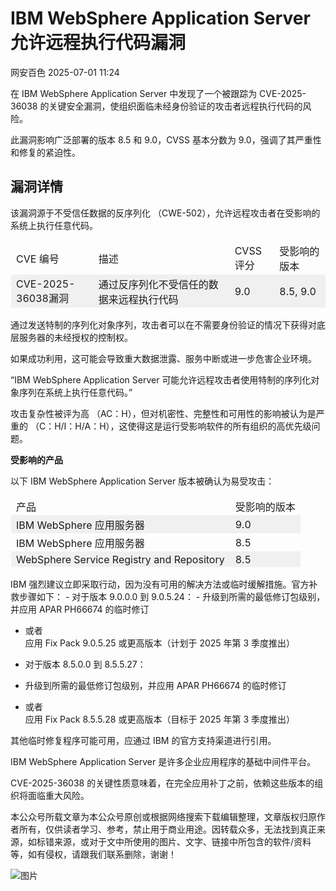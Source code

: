 #  IBM WebSphere Application Server 允许远程执行代码漏洞  
 网安百色   2025-07-01 11:24  
  
在 IBM WebSphere Application Server 中发现了一个被跟踪为 CVE-2025-36038 的关键安全漏洞，使组织面临未经身份验证的攻击者远程执行代码的风险。  
  
此漏洞影响广泛部署的版本 8.5 和 9.0，CVSS 基本分数为 9.0，强调了其严重性和修复的紧迫性。  
## 漏洞详情  
  
该漏洞源于不受信任数据的反序列化 （CWE-502），允许远程攻击者在受影响的系统上执行任意代码。  
  
<table><thead><tr style="box-sizing: border-box;"><td style="box-sizing: border-box;padding: 2px 8px;border: 1px solid rgba(0, 0, 0, 0);word-break: break-word;"><section><span leaf="">CVE 编号</span></section></td><td style="box-sizing: border-box;padding: 2px 8px;border: 1px solid rgba(0, 0, 0, 0);word-break: break-word;"><section><span leaf="">描述</span></section></td><td style="box-sizing: border-box;padding: 2px 8px;border: 1px solid rgba(0, 0, 0, 0);word-break: break-word;"><section><span leaf="">CVSS 评分</span></section></td><td style="box-sizing: border-box;padding: 2px 8px;border: 1px solid rgba(0, 0, 0, 0);word-break: break-word;"><section><span leaf="">受影响的版本</span></section></td></tr></thead><tbody><tr style="box-sizing: border-box;background-color: rgb(240, 240, 240);"><td style="box-sizing: border-box;padding: 2px 8px;border: 1px solid rgba(0, 0, 0, 0);word-break: break-word;"><section><span leaf="">CVE-2025-36038漏洞</span></section></td><td style="box-sizing: border-box;padding: 2px 8px;border: 1px solid rgba(0, 0, 0, 0);word-break: break-word;"><section><span leaf="">通过反序列化不受信任的数据来远程执行代码</span></section></td><td style="box-sizing: border-box;padding: 2px 8px;border: 1px solid rgba(0, 0, 0, 0);word-break: break-word;"><section><span leaf="">9.0</span></section></td><td style="box-sizing: border-box;padding: 2px 8px;border: 1px solid rgba(0, 0, 0, 0);word-break: break-word;"><section><span leaf="">8.5, 9.0</span></section></td></tr></tbody></table>  
通过发送特制的序列化对象序列，攻击者可以在不需要身份验证的情况下获得对底层服务器的未经授权的控制权。  
  
如果成功利用，这可能会导致重大数据泄露、服务中断或进一步危害企业环境。  
  
“IBM WebSphere Application Server 可能允许远程攻击者使用特制的序列化对象序列在系统上执行任意代码。”  
  
攻击复杂性被评为高 （AC：H），但对机密性、完整性和可用性的影响被认为是严重的 （C：H/I：H/A：H），这使得这是运行受影响软件的所有组织的高优先级问题。  
  
**受影响的产品**  
  
以下 IBM WebSphere Application Server 版本被确认为易受攻击：  
  
<table><thead><tr style="box-sizing: border-box;"><td style="box-sizing: border-box;padding: 2px 8px;border: 1px solid rgba(0, 0, 0, 0);word-break: break-word;"><section><span leaf="">产品</span></section></td><td style="box-sizing: border-box;padding: 2px 8px;border: 1px solid rgba(0, 0, 0, 0);word-break: break-word;"><section><span leaf="">受影响的版本</span></section></td></tr></thead><tbody><tr style="box-sizing: border-box;background-color: rgb(240, 240, 240);"><td style="box-sizing: border-box;padding: 2px 8px;border: 1px solid rgba(0, 0, 0, 0);word-break: break-word;"><section><span leaf="">IBM WebSphere 应用服务器</span></section></td><td style="box-sizing: border-box;padding: 2px 8px;border: 1px solid rgba(0, 0, 0, 0);word-break: break-word;"><section><span leaf="">9.0</span></section></td></tr><tr style="box-sizing: border-box;"><td style="box-sizing: border-box;padding: 2px 8px;border: 1px solid rgba(0, 0, 0, 0);word-break: break-word;"><section><span leaf="">IBM WebSphere 应用服务器</span></section></td><td style="box-sizing: border-box;padding: 2px 8px;border: 1px solid rgba(0, 0, 0, 0);word-break: break-word;"><section><span leaf="">8.5</span></section></td></tr><tr style="box-sizing: border-box;background-color: rgb(240, 240, 240);"><td style="box-sizing: border-box;padding: 2px 8px;border: 1px solid rgba(0, 0, 0, 0);word-break: break-word;"><section><span leaf="">WebSphere Service Registry and Repository</span></section></td><td style="box-sizing: border-box;padding: 2px 8px;border: 1px solid rgba(0, 0, 0, 0);word-break: break-word;"><section><span leaf="">8.5</span></section></td></tr></tbody></table>  
IBM 强烈建议立即采取行动，因为没有可用的解决方法或临时缓解措施。官方补救步骤如下：  
- 对于版本 9.0.0.0 到 9.0.5.24：  
- 升级到所需的最低修订包级别，并应用 APAR PH66674 的临时修订  
  
- 或者  
应用 Fix Pack 9.0.5.25 或更高版本（计划于 2025 年第 3 季度推出）  
  
- 对于版本 8.5.0.0 到 8.5.5.27：  
- 升级到所需的最低修订包级别，并应用 APAR PH66674 的临时修订  
  
- 或者  
应用 Fix Pack 8.5.5.28 或更高版本（目标于 2025 年第 3 季度推出）  
  
其他临时修复程序可能可用，应通过 IBM 的官方支持渠道进行引用。  
  
IBM WebSphere Application Server 是许多企业应用程序的基础中间件平台。  
  
CVE-2025-36038 的关键性质意味着，在完全应用补丁之前，依赖这些版本的组织将面临重大风险。  
  
本公众号所载文章为本公众号原创或根据网络搜索下载编辑整理，文章版权归原作者所有，仅供读者学习、参考，禁止用于商业用途。因转载众多，无法找到真正来源，如标错来源，或对于文中所使用的图片、文字、链接中所包含的软件/资料等，如有侵权，请跟我们联系删除，谢谢！  
  
![图片](https://mmbiz.qpic.cn/mmbiz_jpg/1QIbxKfhZo5lNbibXUkeIxDGJmD2Md5vKicbNtIkdNvibicL87FjAOqGicuxcgBuRjjolLcGDOnfhMdykXibWuH6DV1g/640?wx_fmt=other&from=appmsg&wxfrom=5&wx_lazy=1&wx_co=1&tp=webp "")  
  
